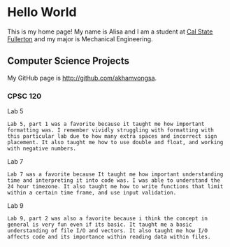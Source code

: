 # Hello World

This is my home page! My name is Alisa and I am a student at [Cal State Fullerton](http://www.fullerton.edu/) and my major is Mechanical Engineering.

## Computer Science Projects

My GitHub page is http://github.com/akhamvongsa.

### CPSC 120


Lab 5

    Lab 5, part 1 was a favorite because it taught me how important formatting was. I remember vividly struggling with formatting with this particular lab due to how many extra spaces and incorrect sign placement. It also taught me how to use double and float, and working with negative numbers.

Lab 7

    Lab 7 was a favorite because It taught me how important understanding time and interpreting it into code was. I was able to understand the 24 hour timezone. It also taught me how to write functions that limit within a certain time frame, and use input validation.

Lab 9

    Lab 9, part 2 was also a favorite because i think the concept in general is very fun even if its basic. It taught me a basic understanding of file I/O and vectors. It also taught me how I/O affects code and its importance within reading data within files.


